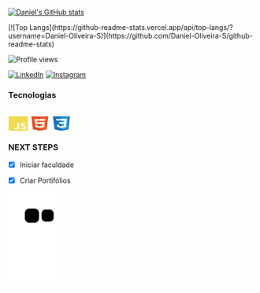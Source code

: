 
<div align="left">



[![Daniel's GitHub stats](https://github-readme-stats.vercel.app/api?username=Daniel-Oliveira-S)](https://github.com/Daniel-Oliveira-S/github-readme-stats)
<div display="block"> 
[![Top Langs](https://github-readme-stats.vercel.app/api/top-langs/?username=Daniel-Oliveira-S)](https://github.com/Daniel-Oliveira-S/github-readme-stats)
  </div>

  </div>

<p align="left"> <img src="https://komarev.com/ghpvc/?username=Daniel-Oliveira-S&color=yellow" alt="Profile views" /> </p>

[![LinkedIn](https://img.shields.io/badge/LinkedIn-0077B5?style=for-the-badge&logo=linkedin&logoColor=white)](https://www.linkedin.com/in/daniel-de-oliveira-souza-a39b5b220/)
[![Instagram](https://img.shields.io/badge/Instagram-E4405F?style=for-the-badge&logo=instagram&logoColor=white)](https://www.instagram.com/danielsons.jsx/)

  <h3>
  Tecnologias
  </h3>

<div style="display: inline_block"><br>
  <img align="center" alt="JS" height="30" width="40" src="https://raw.githubusercontent.com/devicons/devicon/master/icons/javascript/javascript-plain.svg">
  <img align="center" alt="HTML" height="30" width="40" src="https://raw.githubusercontent.com/devicons/devicon/master/icons/html5/html5-original.svg">
  <img align="center" alt="CSS" height="30" width="40" src="https://raw.githubusercontent.com/devicons/devicon/master/icons/css3/css3-original.svg"
</div>
  
### NEXT STEPS
- [x] Iniciar faculdade
- [x] Criar Portifólios



![Snake Animation](https://github.com/rafaballerini/rafaballerini/blob/output/github-contribution-grid-snake.svg)
